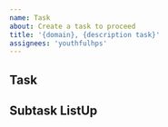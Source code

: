 ```yaml
---
name: Task
about: Create a task to proceed
title: '{domain}, {description task}'
assignees: 'youthfulhps'
---
```


## Task

## Subtask ListUp